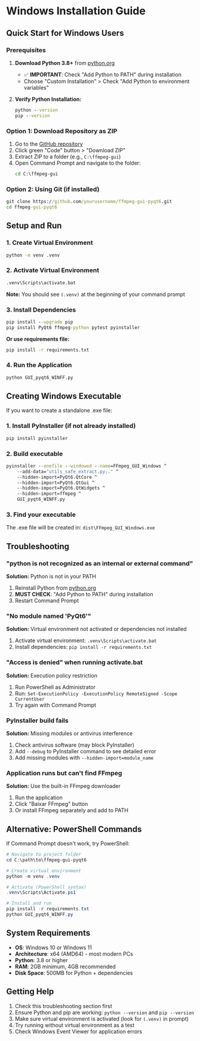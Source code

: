 # Windows Installation Guide

## Quick Start for Windows Users

### Prerequisites
1. **Download Python 3.8+** from [python.org](https://www.python.org/downloads/)
   - ✅ **IMPORTANT**: Check "Add Python to PATH" during installation
   - Choose "Custom Installation" > Check "Add Python to environment variables"

2. **Verify Python Installation:**
   ```cmd
   python --version
   pip --version
   ```

### Option 1: Download Repository as ZIP
1. Go to the [GitHub repository](https://github.com/yourusername/ffmpeg-gui-pyqt6)
2. Click green "Code" button > "Download ZIP"
3. Extract ZIP to a folder (e.g., `C:\ffmpeg-gui`)
4. Open Command Prompt and navigate to the folder:
   ```cmd
   cd C:\ffmpeg-gui
   ```

### Option 2: Using Git (if installed)
```cmd
git clone https://github.com/yourusername/ffmpeg-gui-pyqt6.git
cd ffmpeg-gui-pyqt6
```

## Setup and Run

### 1. Create Virtual Environment
```cmd
python -m venv .venv
```

### 2. Activate Virtual Environment
```cmd
.venv\Scripts\activate.bat
```
**Note:** You should see `(.venv)` at the beginning of your command prompt

### 3. Install Dependencies
```cmd
pip install --upgrade pip
pip install PyQt6 ffmpeg-python pytest pyinstaller
```

**Or use requirements file:**
```cmd
pip install -r requirements.txt
```

### 4. Run the Application
```cmd
python GUI_pyqt6_WINFF.py
```

## Creating Windows Executable

If you want to create a standalone .exe file:

### 1. Install PyInstaller (if not already installed)
```cmd
pip install pyinstaller
```

### 2. Build executable
```cmd
pyinstaller --onefile --windowed --name=FFmpeg_GUI_Windows ^
    --add-data="utils_safe_extract.py;." ^
    --hidden-import=PyQt6.QtCore ^
    --hidden-import=PyQt6.QtGui ^
    --hidden-import=PyQt6.QtWidgets ^
    --hidden-import=ffmpeg ^
    GUI_pyqt6_WINFF.py
```

### 3. Find your executable
The .exe file will be created in: `dist\FFmpeg_GUI_Windows.exe`

## Troubleshooting

### "python is not recognized as an internal or external command"
**Solution:** Python is not in your PATH
1. Reinstall Python from [python.org](https://www.python.org/downloads/)
2. **MUST CHECK**: "Add Python to PATH" during installation
3. Restart Command Prompt

### "No module named 'PyQt6'"
**Solution:** Virtual environment not activated or dependencies not installed
1. Activate virtual environment: `.venv\Scripts\activate.bat`
2. Install dependencies: `pip install -r requirements.txt`

### "Access is denied" when running activate.bat
**Solution:** Execution policy restriction
1. Run PowerShell as Administrator
2. Run: `Set-ExecutionPolicy -ExecutionPolicy RemoteSigned -Scope CurrentUser`
3. Try again with Command Prompt

### PyInstaller build fails
**Solution:** Missing modules or antivirus interference
1. Check antivirus software (may block PyInstaller)
2. Add `--debug` to PyInstaller command to see detailed error
3. Add missing modules with `--hidden-import=module_name`

### Application runs but can't find FFmpeg
**Solution:** Use the built-in FFmpeg downloader
1. Run the application
2. Click "Baixar FFmpeg" button
3. Or install FFmpeg separately and add to PATH

## Alternative: PowerShell Commands

If Command Prompt doesn't work, try PowerShell:

```powershell
# Navigate to project folder
cd C:\path\to\ffmpeg-gui-pyqt6

# Create virtual environment
python -m venv .venv

# Activate (PowerShell syntax)
.venv\Scripts\Activate.ps1

# Install and run
pip install -r requirements.txt
python GUI_pyqt6_WINFF.py
```

## System Requirements

- **OS**: Windows 10 or Windows 11
- **Architecture**: x64 (AMD64) - most modern PCs
- **Python**: 3.8 or higher
- **RAM**: 2GB minimum, 4GB recommended
- **Disk Space**: 500MB for Python + dependencies

## Getting Help

1. Check this troubleshooting section first
2. Ensure Python and pip are working: `python --version` and `pip --version`
3. Make sure virtual environment is activated (look for `(.venv)` in prompt)
4. Try running without virtual environment as a test
5. Check Windows Event Viewer for application errors